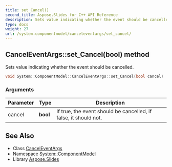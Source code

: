 ```yaml
---
title: set_Cancel()
second_title: Aspose.Slides for C++ API Reference
description: Sets value indicating whether the event should be cancelled.
type: docs
weight: 27
url: /system.componentmodel/canceleventargs/set_cancel/
---
```

## CancelEventArgs::set_Cancel(bool) method


Sets value indicating whether the event should be cancelled.

```cpp
void System::ComponentModel::CancelEventArgs::set_Cancel(bool cancel)
```


### Arguments

| Parameter | Type | Description |
| --- | --- | --- |
| cancel | **bool** | If true, the event should be cancelled, if false, it should not. |

## See Also

* Class [CancelEventArgs](../)
* Namespace [System::ComponentModel](../../)
* Library [Aspose.Slides](../../../)